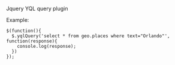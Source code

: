 Jquery YQL query plugin

Example:

    $(function(){
      $.yqlQuery('select * from geo.places where text="Orlando"', function(response){
        console.log(response);
      })
    });
